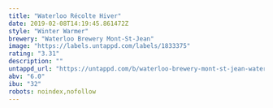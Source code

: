 ```yaml
---
title: "Waterloo Récolte Hiver"
date: 2019-02-08T14:19:45.861472Z
style: "Winter Warmer"
brewery: "Waterloo Brewery Mont-St-Jean"
image: "https://labels.untappd.com/labels/1833375"
rating: "3.31"
description: ""
untappd_url: "https://untappd.com/b/waterloo-brewery-mont-st-jean-waterloo-recolte-hiver/1833375"
abv: "6.0"
ibu: "32"
robots: noindex,nofollow
---
```

